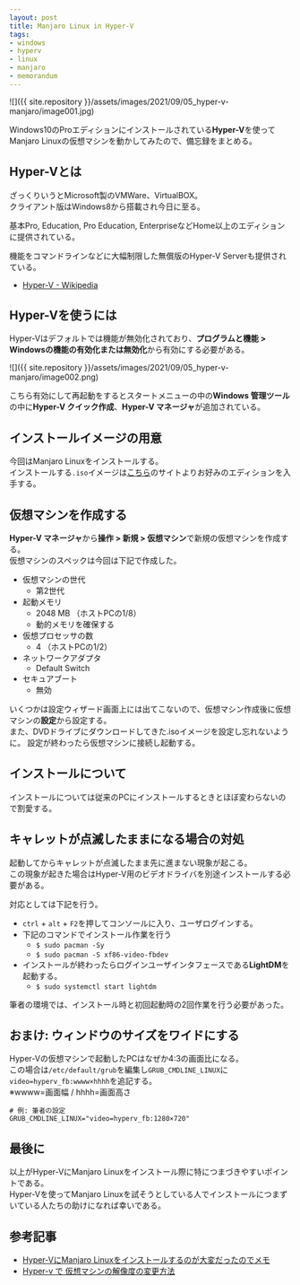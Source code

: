 ```yaml
---
layout: post
title: Manjaro Linux in Hyper-V
tags:
- windows
- hyperv
- linux
- manjaro
- memorandum
---
```


![]({{ site.repository }}/assets/images/2021/09/05_hyper-v-manjaro/image001.jpg)

Windows10のProエディションにインストールされている**Hyper-V**を使ってManjaro Linuxの仮想マシンを動かしてみたので、備忘録をまとめる。

<!--more-->

## Hyper-Vとは

ざっくりいうとMicrosoft製のVMWare、VirtualBOX。  
クライアント版はWindows8から搭載され今日に至る。  

基本Pro, Education, Pro Education, EnterpriseなどHome以上のエディションに提供されている。  

機能をコマンドラインなどに大幅制限した無償版のHyper-V Serverも提供されている。  

- [Hyper-V - Wikipedia](https://ja.wikipedia.org/wiki/Hyper-V)

## Hyper-Vを使うには

Hyper-Vはデフォルトでは機能が無効化されており、**プログラムと機能 > Windowsの機能の有効化または無効化**から有効にする必要がある。  

![]({{ site.repository }}/assets/images/2021/09/05_hyper-v-manjaro/image002.png)

こちら有効にして再起動をするとスタートメニューの中の**Windows 管理ツール**の中に**Hyper-V クイック作成**、**Hyper-V マネージャ**が追加されている。  

## インストールイメージの用意

今回はManjaro Linuxをインストールする。  
インストールする`.iso`イメージは[こちら](https://manjaro.org/)のサイトよりお好みのエディションを入手する。  

## 仮想マシンを作成する

**Hyper-V マネージャ**から**操作 > 新規 > 仮想マシン**で新規の仮想マシンを作成する。  
仮想マシンのスペックは今回は下記で作成した。  

- 仮想マシンの世代
  - 第2世代
- 起動メモリ
	- 2048 MB （ホストPCの1/8）
	- 動的メモリを確保する
- 仮想プロセッサの数
	- 4 （ホストPCの1/2）
- ネットワークアダプタ
	- Default Switch
- セキュアブート
	- 無効

いくつかは設定ウィザード画面上には出てこないので、仮想マシン作成後に仮想マシンの**設定**から設定する。  
また、DVDドライブにダウンロードしてきた.isoイメージを設定し忘れないように。
設定が終わったら仮想マシンに接続し起動する。

## インストールについて

インストールについては従来のPCにインストールするときとほぼ変わらないので割愛する。  

## キャレットが点滅したままになる場合の対処

起動してからキャレットが点滅したまま先に進まない現象が起こる。  
この現象が起きた場合はHyper-V用のビデオドライバを別途インストールする必要がある。  

対応としては下記を行う。

- `ctrl` + `alt` + `F2`を押してコンソールに入り、ユーザログインする。
- 下記のコマンドでインストール作業を行う
  - `$ sudo pacman -Sy`
  - `$ sudo pacman -S xf86-video-fbdev`
- インストールが終わったらログインユーザインタフェースである**LightDM**を起動する。
  - `$ sudo systemctl start lightdm`

筆者の環境では、インストール時と初回起動時の2回作業を行う必要があった。  

## おまけ: ウィンドウのサイズをワイドにする

Hyper-Vの仮想マシンで起動したPCはなぜか4:3の画面比になる。  
この場合は`/etc/default/grub`を編集し`GRUB_CMDLINE_LINUX`に`video=hyperv_fb:wwww×hhhh`を追記する。  
※wwww=画面幅 / hhhh=画面高さ  

```
# 例: 筆者の設定
GRUB_CMDLINE_LINUX="video=hyperv_fb:1280×720"
```

## 最後に

以上がHyper-VにManjaro Linuxをインストール際に特につまづきやすいポイントである。  
Hyper-Vを使ってManjaro Linuxを試そうとしている人でインストールにつまずいている人たちの助けになれば幸いである。  

## 参考記事

- [Hyper-VにManjaro Linuxをインストールするのが大変だったのでメモ](https://tkzwhr.hatenablog.com/entry/2019/09/14/120000)
- [Hyper-v で 仮想マシンの解像度の変更方法](https://qiita.com/mizutoki79/items/6122455bfa2755942488)